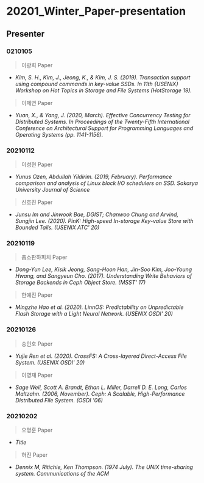 # 20201_Winter_Paper-presentation

## Presenter
### 0210105
> 이광희 Paper
- *Kim, S. H., Kim, J., Jeong, K., & Kim, J. S. (2019). Transaction support using compound commands in key-value SSDs. In 11th {USENIX} Workshop on Hot Topics in Storage and File Systems (HotStorage 19).*

> 이제연 Paper
- *Yuan, X., & Yang, J. (2020, March). Effective Concurrency Testing for Distributed Systems. In Proceedings of the Twenty-Fifth International Conference on Architectural Support for Programming Languages and Operating Systems (pp. 1141-1156).*

### 20210112
> 이성현 Paper
- *Yunus Ozen, Abdullah Yildirim. (2019, February). Performance comparison and analysis of Linux block I/O schedulers on SSD. Sakarya University Journal of Science*

> 신호진 Paper
- *Junsu Im and Jinwook Bae, DGIST; Chanwoo Chung and Arvind, Sungjin Lee. (2020). PinK: High-speed In-storage Key-value Store with Bounded Tails. (USENIX ATC' 20)*

### 20210119
> 촘소판하피치 Paper
- *Dong-Yun Lee, Kisik Jeong, Sang-Hoon Han, Jin-Soo Kim, Joo-Young Hwang, and Sangyeun Cho. (2017). Understanding Write Behaviors of Storage Backends in Ceph Object Store. (MSST' 17)*

> 한예진 Paper
- *Mingzhe Hao et al. (2020). LinnOS: Predictability on Unpredictable Flash Storage with a Light Neural Network. (USENIX OSDI' 20)*

### 20210126
> 송인호 Paper
- *Yujie Ren et al. (2020). CrossFS: A Cross-layered Direct-Access File System. (USENIX OSDI' 20)*

> 이영재 Paper
- *Sage Weil, Scott A. Brandt, Ethan L. Miller, Darrell D. E. Long, Carlos Maltzahn. (2006, November). Ceph: A Scalable, High-Performance Distributed File System. (OSDI '06)*

### 20210202
> 오명훈 Paper
- *Title*

> 허진 Paper
- *Dennix M, Ritichie, Ken Thompson. (1974 July). The UNIX time-sharing system. Communications of the ACM*
